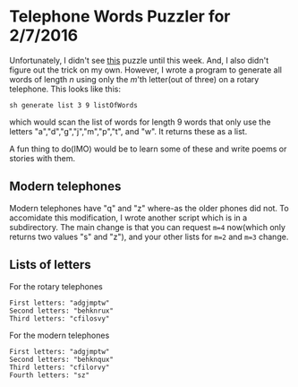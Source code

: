 # Telephone Words Puzzler for 2/7/2016

Unfortunately, I didn't see [this](http://www.npr.org/2016/02/07/465746530/from-gangland-to-san-fran-heres-a-puzzle-with-a-grand-plan) puzzle until this week. And, I also didn't figure out the trick on my own. However, I wrote a program to generate all words of length $n$ using only the $m$'th letter(out of three) on a rotary telephone. This looks like this:
```
sh generate list 3 9 listOfWords
```
which would scan the list of words for length 9 words that only use the letters "a","d","g","j","m","p","t", and "w". It returns these as a list. 

A fun thing to do(IMO) would be to learn some of these and write poems or stories with them.

## Modern telephones

Modern telephones have "q" and "z" where-as the older phones did not. To accomidate this modification, I wrote another script which is in a subdirectory. The main change is that you can request `m=4` now(which only returns two values "s" and "z"), and your other lists for `m=2` and `m=3` change. 

## Lists of letters

For the rotary telephones

```
First letters: "adgjmptw"
Second letters: "behknrux"
Third letters: "cfilosvy"
```

For the modern telephones

```
First letters: "adgjmptw"
Second letters: "behknqux"
Third letters: "cfilorvy"
Fourth letters: "sz"
```